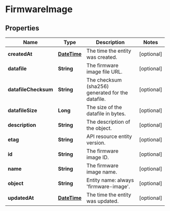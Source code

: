 
# FirmwareImage

## Properties
Name | Type | Description | Notes
------------ | ------------- | ------------- | -------------
**createdAt** | [**DateTime**](DateTime.md) | The time the entity was created. |  [optional]
**datafile** | **String** | The firmware image file URL. |  [optional]
**datafileChecksum** | **String** | The checksum (sha256) generated for the datafile. |  [optional]
**datafileSize** | **Long** | The size of the datafile in bytes. |  [optional]
**description** | **String** | The description of the object. |  [optional]
**etag** | **String** | API resource entity version. |  [optional]
**id** | **String** | The firmware image ID. |  [optional]
**name** | **String** | The firmware image name. |  [optional]
**object** | **String** | Entity name: always &#39;firmware-image&#39;. |  [optional]
**updatedAt** | [**DateTime**](DateTime.md) | The time the entity was updated. |  [optional]



